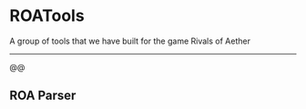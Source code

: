 # ROATools
A group of tools that we have built for the game Rivals of Aether

-----
@@



## ROA Parser
